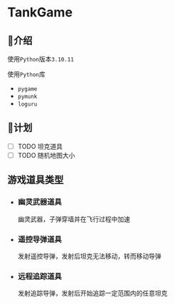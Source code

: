 # TankGame

## 📄介绍
使用`Python`版本`3.10.11`

使用`Python`库
- `pygame`
- `pymunk`
- `loguru`

## 🎯计划

- [ ] TODO 坦克道具
- [ ] TODO 随机地图大小

## 游戏道具类型

- ### 幽灵武器道具

    幽灵武器，子弹穿墙并在飞行过程中加速

- ### 遥控导弹道具

    发射遥控导弹，发射后坦克无法移动，转而移动导弹

- ### 远程追踪道具

    发射追踪导弹，发射后开始追踪一定范围内的任意坦克